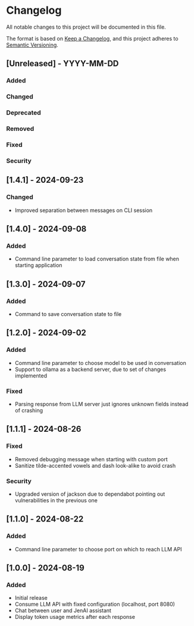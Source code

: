 # Changelog

All notable changes to this project will be documented in this file.

The format is based on [Keep a Changelog](https://keepachangelog.com/en/1.1.0/),
and this project adheres to [Semantic Versioning](https://semver.org/spec/v2.0.0.html).

## [Unreleased] - YYYY-MM-DD

### Added

### Changed

### Deprecated

### Removed

### Fixed

### Security


## [1.4.1] - 2024-09-23

### Changed

- Improved separation between messages on CLI session


## [1.4.0] - 2024-09-08

### Added

- Command line parameter to load conversation state from file when starting application


## [1.3.0] - 2024-09-07

### Added

- Command to save conversation state to file


## [1.2.0] - 2024-09-02

### Added

- Command line parameter to choose model to be used in conversation
- Support to ollama as a backend server, due to set of changes implemented

### Fixed

- Parsing response from LLM server just ignores unknown fields instead of crashing


## [1.1.1] - 2024-08-26

### Fixed

- Removed debugging message when starting with custom port
- Sanitize tilde-accented vowels and dash look-alike to avoid crash

### Security

- Upgraded version of jackson due to dependabot pointing out vulnerabilities in the previous one


## [1.1.0] - 2024-08-22

### Added

- Command line parameter to choose port on which to reach LLM API


## [1.0.0] - 2024-08-19

### Added

- Initial release
- Consume LLM API with fixed configuration (localhost, port 8080)
- Chat between user and JenAI assistant
- Display token usage metrics after each response

